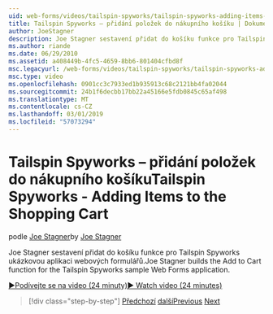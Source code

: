 ```yaml
---
uid: web-forms/videos/tailspin-spyworks/tailspin-spyworks-adding-items-to-the-shopping-cart
title: Tailspin Spyworks – přidání položek do nákupního košíku | Dokumentace Microsoftu
author: JoeStagner
description: Joe Stagner sestavení přidat do košíku funkce pro Tailspin Spyworks ukázkovou aplikaci webových formulářů.
ms.author: riande
ms.date: 06/29/2010
ms.assetid: a408449b-4fc5-4659-8bb6-801404cfbd8f
msc.legacyurl: /web-forms/videos/tailspin-spyworks/tailspin-spyworks-adding-items-to-the-shopping-cart
msc.type: video
ms.openlocfilehash: 0901cc3c7933ed1b935913c68c2121bb4fa02044
ms.sourcegitcommit: 24b1f6decbb17bb22a45166e5fdb0845c65af498
ms.translationtype: MT
ms.contentlocale: cs-CZ
ms.lasthandoff: 03/01/2019
ms.locfileid: "57073294"
---
```

<a name="tailspin-spyworks---adding-items-to-the-shopping-cart"></a><span data-ttu-id="37aa5-103">Tailspin Spyworks – přidání položek do nákupního košíku</span><span class="sxs-lookup"><span data-stu-id="37aa5-103">Tailspin Spyworks - Adding Items to the Shopping Cart</span></span>
====================
<span data-ttu-id="37aa5-104">podle [Joe Stagner](https://github.com/JoeStagner)</span><span class="sxs-lookup"><span data-stu-id="37aa5-104">by [Joe Stagner](https://github.com/JoeStagner)</span></span>

<span data-ttu-id="37aa5-105">Joe Stagner sestavení přidat do košíku funkce pro Tailspin Spyworks ukázkovou aplikaci webových formulářů.</span><span class="sxs-lookup"><span data-stu-id="37aa5-105">Joe Stagner builds the Add to Cart function for the Tailspin Spyworks sample Web Forms application.</span></span>

[<span data-ttu-id="37aa5-106">&#9654;Podívejte se na video (24 minuty)</span><span class="sxs-lookup"><span data-stu-id="37aa5-106">&#9654; Watch video (24 minutes)</span></span>](https://channel9.msdn.com/Blogs/ASP-NET-Site-Videos/tailspin-spyworks-adding-items-to-the-shopping-cart)

> [!div class="step-by-step"]
> <span data-ttu-id="37aa5-107">[Předchozí](tailspin-spyworks-display-per-product-details.md)
> [další](tailspin-spyworks-display-shopping-cart.md)</span><span class="sxs-lookup"><span data-stu-id="37aa5-107">[Previous](tailspin-spyworks-display-per-product-details.md)
[Next](tailspin-spyworks-display-shopping-cart.md)</span></span>
